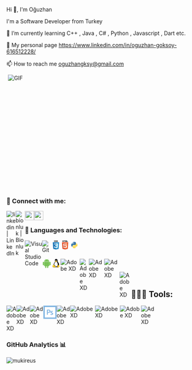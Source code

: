 Hi 👋, I'm Oğuzhan

I'm a Software Developer from Turkey



🌱 I’m currently learning  C++ , Java , C# , Python , Javascript , Dart etc.



📝 My personal page https://www.linkedin.com/in/oguzhan-goksoy-616512228/




📫 How to reach me oguzhangksy@gmail.com

<img align="right" alt="GIF" src="https://github.com/abhisheknaiidu/abhisheknaiidu/blob/master/code.gif?raw=true" width="500" height="320" />



### 📩 Connect with me:

[<img align="left" alt="linkedin | LinkedIn" width="24px" src="https://raw.githubusercontent.com/peterthehan/peterthehan/master/assets/linkedin.svg" />][linkedin]
[<img align="left" alt="bionluk | Bionluk" width="24px" src="https://camo.githubusercontent.com/d8d9b479c7ac8b63d98c203f535295986cbd27e69ea53851ef790dd700b96408/68747470733a2f2f75706c6f61642e77696b696d656469612e6f72672f77696b6970656469612f636f6d6d6f6e732f7468756d622f652f65662f537461636b5f4f766572666c6f775f69636f6e2e7376672f37363870782d537461636b5f4f766572666c6f775f69636f6e2e7376672e706e67" />][bionluk]
[<img align="left" height="24" width="24" src="https://upload.wikimedia.org/wikipedia/commons/a/a5/Instagram_icon.png" />][instagram]
[<img align="left" height="24" width="24" src="https://upload.wikimedia.org/wikipedia/commons/7/7e/Gmail_icon_%282020%29.svg" />][gmail]

<br />

### 🔧 Languages and Technologies:
[<img align="left" alt="Visual Studio Code" width="45px" src="https://i0.wp.com/thequill.in/wp-content/uploads/2020/03/Java.png?fit=400%2C197&ssl=1" />][vsCode]
[<img align="left" alt="Git" width="24px" src="https://camo.githubusercontent.com/e5f1cbf59a8752f8a31ba28ea3b788daf4c188a84870865acfc16c5567bfd5ce/68747470733a2f2f7365656b6c6f676f2e636f6d2f696d616765732f432f632d73686172702d632d6c6f676f2d303246313737313442412d7365656b6c6f676f2e636f6d2e706e67" />][git]

[<img align="left" alt="Flutter" width="24px" src="https://raw.githubusercontent.com/devicons/devicon/master/icons/css3/css3-original-wordmark.svg" />][flutter]
[<img align="left" alt="Ios" width="24px" src="https://raw.githubusercontent.com/devicons/devicon/master/icons/html5/html5-original-wordmark.svg"/>][ios]
  
[<img align="left" alt="Python" width="24px" src="https://raw.githubusercontent.com/github/explore/cebd63002168a05a6a642f309227eefeccd92950/topics/python/python.png" />][python]

<br>
<br>


[<img align="left" alt="Android" width="24px" src="https://raw.githubusercontent.com/github/explore/80688e429a7d4ef2fca1e82350fe8e3517d3494d/topics/android/android.png" />][android]
[<img align="left" alt="Adobe XD" width="24px" src="https://raw.githubusercontent.com/devicons/devicon/master/icons/linux/linux-original.svg" />][xd]
[<img align="left" alt="Adobe XD" width="50px" src="https://i0.wp.com/teknohisar.com/wp-content/uploads/2017/10/database.png?fit=600%2C315&ssl=1" />][sql]
[<img align="left" alt="Adobe XD" width="24px" src="https://camo.githubusercontent.com/1b8a779f280e099e2d67ab949dad604e25ce0d321e66474c04430201790b3874/68747470733a2f2f7777772e766563746f726c6f676f2e7a6f6e652f6c6f676f732f73716c6974652f73716c6974652d69636f6e2e737667" />][sqllit]
[<img align="left" alt="Adobe XD" width="40px" src="https://logowik.com/content/uploads/images/php.jpg" />][php]
[<img align="left" alt="Adobe XD" width="40px" src="https://image.spreadshirtmedia.net/image-server/v1/designs/178240750,width=300,height=300,backgroundColor=ffffff/penguin.jpg" />][armbian]
<br />
<br>
[<img align="left" alt="Adobe XD" width="30px" src="https://www.epikod.com/wp-content/uploads/2021/03/cpp.png" />][cp]
<br />

## 👩‍💻📱 Tools:
[<img align="left" alt="Adobe XD" width="26px" src="https://camo.githubusercontent.com/9f1816fe8f44878d77803324ce8e3e1c4d2afc4e3f167b237e93848d3597d4fc/68747470733a2f2f75706c6f61642e77696b696d656469612e6f72672f77696b6970656469612f636f6d6d6f6e732f7468756d622f392f39612f56697375616c5f53747564696f5f436f64655f312e33355f69636f6e2e7376672f3130323470782d56697375616c5f53747564696f5f436f64655f312e33355f69636f6e2e7376672e706e67" />][vicual]

[<img align="left" alt="Adobe XD" width="35px" src="https://camo.githubusercontent.com/9197204cb5fe8007252fd5b2b6cc47b9c4318e16836fe645eccd35941b9ecb9c/68747470733a2f2f63646e342e69636f6e66696e6465722e636f6d2f646174612f69636f6e732f6c6f676f732d616e642d6272616e64732f3531322f39315f446973636f72645f6c6f676f5f6c6f676f732d3531322e706e67" />][i]

[<img align="left" alt="Adobe XD" width="35px" src="https://camo.githubusercontent.com/73fdb461f704939668ec688c0e78b801cd5dd742c77e19b0bcc4284be5137158/68747470733a2f2f63646e2e6272616e64666f6c6465722e696f2f35483434324f33572f61732f706c3534366a2d376c65387a6b2d346e7a7a73312f536c61636b5f4d61726b5f5765622e706e67" />][ii]

[<img align="left" alt="Adobe XD" width="35px" src="https://raw.githubusercontent.com/devicons/devicon/master/icons/photoshop/photoshop-line.svg" />][iii]

[<img align="left" alt="Adobe XD" width="35px" src="https://camo.githubusercontent.com/5da402096f63fafffd2d8afacdecf0029aa989c899149f9836c135ab3d130a6d/68747470733a2f2f63646e2e69636f6e73636f75742e636f6d2f69636f6e2f667265652f706e672d3531322f7472656c6c6f2d362d3536393339352e706e67" />][iiii]

[<img align="left" alt="Adobe XD" width="65px" src="https://www.vincenzoracca.com/images/spring.png" />][iiiii]

[<img align="left" alt="Adobe XD" width="65px" src="https://robertkaramagi.files.wordpress.com/2018/10/android-studio1.jpg?w=300&h=225" />][iiiiii]

[<img align="left" alt="Adobe XD" width="55px" src="https://www.apmmusic.com/sites/default/files/styles/blog/public/images/blog/blog_unity.jpg?itok=hlW02Twf" />][iiiiiii]

[<img align="left" alt="Adobe XD" width="35px" src="https://play-lh.googleusercontent.com/s-V-4IgEcMbk1ZpEYVzwxW9_wUP-W5hPlG31vlKIPyjPzVkHb9FaqLLxLkLfMwWXnZ0=s180" />][iiiiiiii]






<br />
<br />
<br />
<br />



### GitHub Analytics 📊

  <img height="180em" align="left" src="https://github-readme-stats.vercel.app/api/top-langs?username=IbrahimTalha0&show_icons=true&locale=en&layout=compact&langs_count=8&theme=radical" alt="mukireus"/>
</a>

<br />
<br />

[instagram]: https://www.instagram.com/oguzhan_goksoy
[bionluk]: https://stackoverflow.com/users/17634212
[linkedin]: https://www.linkedin.com/in/oguzhan-goksoy-616512228/
[medium]: https://demiribrahimtalha.medium.com/
[gmail]: mailto:oguzhangksy@gmail.com
[flutter]: https://www.w3schools.com/css/
[vsCode]: https://www.java.com/tr/download/help/whatis_java.html
[git]: https://docs.microsoft.com/en-us/dotnet/csharp/
[android]: https://www.android.com/intl/tr_tr/
[php]: https://www.php.net/
[armbian]: https://www.armbian.com/

[python]: https://www.python.org/
[ios]: https://www.w3.org/html/
[xd]: https://www.linux.org/
[cp]: https://www.cplusplus.com/
[sql]: https://www.microsoft.com/tr-tr/sql-server 
[sqllit]: https://www.sqlite.org/
[vicual]: https://code.visualstudio.com/
[i]: https://discord.com/
[ii]: https://slack.com/intl/en-tr/
[iii]: https://www.photoshop.com/en
[iiii]: https://trello.com/en
[iiiii]: https://spring.io/
[iiiiii]: https://developer.android.com/studio
[iiiiiii]: https://unity.com/
[iiiiiiii]: https://www.thingiverse.com/gfdsal09/designs

